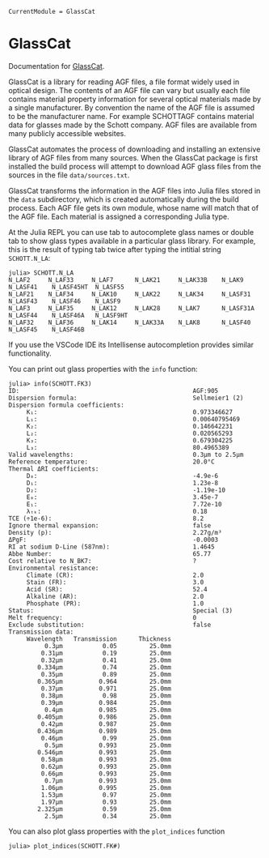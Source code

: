 ```@meta
CurrentModule = GlassCat
```

# GlassCat
Documentation for [GlassCat](https://github.com/rambunctiousapple/GlassCat.jl).

GlassCat is a library for reading AGF files, a file format widely used in optical design. The contents of an AGF file can vary but usually each file contains material property information for several optical materials made by a single manufacturer. By convention the name of the AGF file is assumed to be the manufacturer name. For example SCHOTTAGF contains material data for glasses made by the Schott company. AGF files are available from many publicly accessible websites. 

GlassCat automates the process of downloading and installing an extensive library of AGF files from many sources. When the GlassCat package is first installed the build process will attempt to download AGF glass files from the sources in the file `data/sources.txt`. 

GlassCat transforms the information in the AGF files into Julia files stored in the `data` subdirectory, which is created automatically during the build process. Each AGF file gets its own module, whose name will match that of the AGF file. Each material is assigned a corresponding Julia type. 
 
At the Julia REPL you can use tab to autocomplete glass names or double tab to show glass types available in a particular glass library. For example, this is the result of typing tab twice after typing the intitial string `SCHOTT.N_LA`:

```
julia> SCHOTT.N_LA
N_LAF2     N_LAF33     N_LAF7      N_LAK21     N_LAK33B    N_LAK9      N_LASF41    N_LASF45HT  N_LASF55
N_LAF21    N_LAF34     N_LAK10     N_LAK22     N_LAK34     N_LASF31    N_LASF43    N_LASF46    N_LASF9
N_LAF3     N_LAF35     N_LAK12     N_LAK28     N_LAK7      N_LASF31A   N_LASF44    N_LASF46A   N_LASF9HT
N_LAF32    N_LAF36     N_LAK14     N_LAK33A    N_LAK8      N_LASF40    N_LASF45    N_LASF46B
```

If you use the VSCode IDE its Intellisense autocompletion provides similar functionality.

You can print out glass properties with the `info` function:

```
julia> info(SCHOTT.FK3)
ID:                                                AGF:905
Dispersion formula:                                Sellmeier1 (2)
Dispersion formula coefficients:
     K₁:                                           0.973346627
     L₁:                                           0.00640795469
     K₂:                                           0.146642231
     L₂:                                           0.020565293
     K₃:                                           0.679304225
     L₃:                                           80.4965389
Valid wavelengths:                                 0.3μm to 2.5μm
Reference temperature:                             20.0°C
Thermal ΔRI coefficients:
     D₀:                                           -4.9e-6
     D₁:                                           1.23e-8
     D₂:                                           -1.19e-10
     E₀:                                           3.45e-7
     E₁:                                           7.72e-10
     λₜₖ:                                          0.18
TCE (÷1e-6):                                       8.2
Ignore thermal expansion:                          false
Density (p):                                       2.27g/m³
ΔPgF:                                              -0.0003
RI at sodium D-Line (587nm):                       1.4645
Abbe Number:                                       65.77
Cost relative to N_BK7:                            ?
Environmental resistance:
     Climate (CR):                                 2.0
     Stain (FR):                                   3.0
     Acid (SR):                                    52.4
     Alkaline (AR):                                2.0
     Phosphate (PR):                               1.0
Status:                                            Special (3)
Melt frequency:                                    0
Exclude substitution:                              false
Transmission data:
     Wavelength   Transmission      Thickness
          0.3μm           0.05         25.0mm
         0.31μm           0.19         25.0mm
         0.32μm           0.41         25.0mm
        0.334μm           0.74         25.0mm
         0.35μm           0.89         25.0mm
        0.365μm          0.964         25.0mm
         0.37μm          0.971         25.0mm
         0.38μm           0.98         25.0mm
         0.39μm          0.984         25.0mm
          0.4μm          0.985         25.0mm
        0.405μm          0.986         25.0mm
         0.42μm          0.987         25.0mm
        0.436μm          0.989         25.0mm
         0.46μm           0.99         25.0mm
          0.5μm          0.993         25.0mm
        0.546μm          0.993         25.0mm
         0.58μm          0.993         25.0mm
         0.62μm          0.993         25.0mm
         0.66μm          0.993         25.0mm
          0.7μm          0.993         25.0mm
         1.06μm          0.995         25.0mm
         1.53μm           0.97         25.0mm
         1.97μm           0.93         25.0mm
        2.325μm           0.59         25.0mm
          2.5μm           0.34         25.0mm
```
You can also plot glass properties with the `plot_indices` function

```
julia> plot_indices(SCHOTT.FK#)
```

